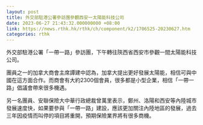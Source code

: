 ```yaml
---
layout: post
title: 外交部駐港公署參訪團參觀西安一太陽能科技公司
date: 2023-06-27 21:43:32.000000000 +08:00
link: https://news.rthk.hk/rthk/ch/component/k2/1706525-20230627.htm
categories: rthk
---
```


外交部駐港公署「一帶一路」參訪團，下午轉往陝西省西安市參觀一間太陽能科技公司。

團員之一的加拿大商會主席譚建中認為，加拿大提出更好發展太陽能，相信可與中國在這方面合作。而商會有大約2300個會員，很多都是小型企業，相信「一帶一路」倡議會帶來很多機遇。

另一名團員、安聯保險大中華行政總裁曾萬里表示，鄭州、洛陽和西安等內陸城市發展速度快，如果要參與「一帶一路」建設，應該更加關注內陸地區的發展，過去三年因疫情而叫停的項目將重開，預期保險業界將有很多商機。
